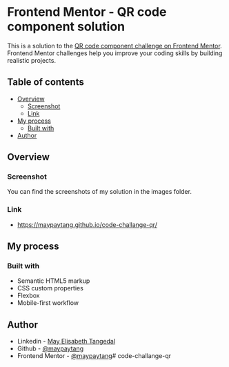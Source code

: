 # Frontend Mentor - QR code component solution

This is a solution to the [QR code component challenge on Frontend Mentor](https://www.frontendmentor.io/challenges/qr-code-component-iux_sIO_H). Frontend Mentor challenges help you improve your coding skills by building realistic projects. 

## Table of contents

- [Overview](#overview)
  - [Screenshot](#screenshot)
  - [Link](#link)
- [My process](#my-process)
  - [Built with](#built-with)
- [Author](#author)


## Overview

### Screenshot
You can find the screenshots of my solution in the images folder.

### Link
- https://maypaytang.github.io/code-challange-qr/

## My process

### Built with
- Semantic HTML5 markup
- CSS custom properties
- Flexbox
- Mobile-first workflow


## Author
- Linkedin - [May Elisabeth Tangedal](https://www.linkedin.com/in/may-elisabeth-tangedal-607930165)
- Github - [@maypaytang](https://github.com/maypaytang)
- Frontend Mentor - [@maypaytang](https://www.frontendmentor.io/profile/maypaytang)# code-challange-qr

